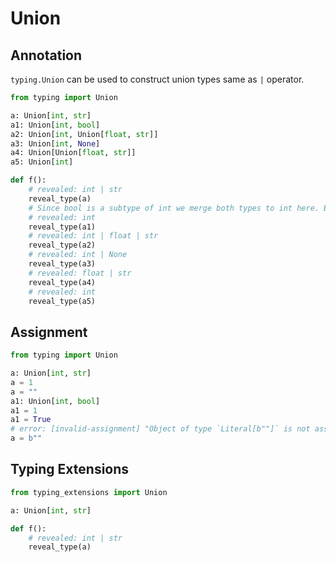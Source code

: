 # Union

## Annotation

`typing.Union` can be used to construct union types same as `|` operator.

```py
from typing import Union

a: Union[int, str]
a1: Union[int, bool]
a2: Union[int, Union[float, str]]
a3: Union[int, None]
a4: Union[Union[float, str]]
a5: Union[int]

def f():
    # revealed: int | str
    reveal_type(a)
    # Since bool is a subtype of int we merge both types to int here. But we do allow assigning boolean value
    # revealed: int
    reveal_type(a1)
    # revealed: int | float | str
    reveal_type(a2)
    # revealed: int | None
    reveal_type(a3)
    # revealed: float | str
    reveal_type(a4)
    # revealed: int
    reveal_type(a5)
```

## Assignment

```py
from typing import Union

a: Union[int, str]
a = 1
a = ""
a1: Union[int, bool]
a1 = 1
a1 = True
# error: [invalid-assignment] "Object of type `Literal[b""]` is not assignable to `int | str`"
a = b""
```

## Typing Extensions

```py
from typing_extensions import Union

a: Union[int, str]

def f():
    # revealed: int | str
    reveal_type(a)
```

